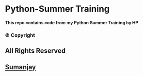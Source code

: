 # Python-Summer Training

#### This repo contains code from my Python Summer Training by HP

### © Copyright
## All Rights Reserved
 [Sumanjay](http://sumanjay.me)
----
